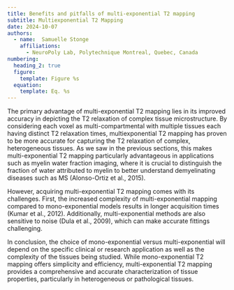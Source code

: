 ```yaml
---
title: Benefits and pitfalls of multi-exponential T2 mapping
subtitle: Multiexponential T2 Mapping
date: 2024-10-07
authors:
  - name:  Samuelle Stonge
    affiliations:
      - NeuroPoly Lab, Polytechnique Montreal, Quebec, Canada
numbering:
  heading_2: true
  figure:
    template: Figure %s
  equation:
    template: Eq. %s
---
```


The primary advantage of multi-exponential T2 mapping lies in its improved accuracy in depicting the T2 relaxation of complex tissue microstructure. By considering each voxel as multi-compartmental with multiple tissues each having distinct T2 relaxation times, multiexponential T2 mapping has proven to be more accurate for capturing the T2 relaxation of complex, heterogeneous tissues. As we saw in the previous sections, this makes multi-exponential T2 mapping particularly advantageous in applications such as myelin water fraction imaging, where it is crucial to distinguish the fraction of water attributed to myelin to better understand demyelinating diseases such as MS (Alonso-Ortiz et al., 2015). 

However, acquiring multi-exponential T2 mapping comes with its challenges. First, the increased complexity of multi-exponential mapping compared to mono-exponential models results in longer acquisition times (Kumar et al., 2012). Additionally, multi-exponential methods are also sensitive to noise (Dula et al., 2009), which can make accurate fittings challenging. 

In conclusion, the choice of mono-exponential versus multi-exponential will depend on the specific clinical or research application as well as the complexity of the tissues being studied. While mono-exponential T2 mapping offers simplicity and efficiency, multi-exponential T2 mapping provides a comprehensive and accurate characterization of tissue properties, particularly in heterogeneous or pathological tissues. 
